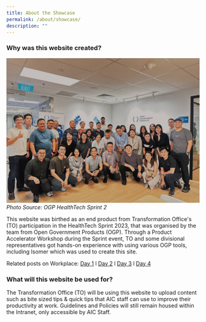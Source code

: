```yaml
---
title: About the Showcase
permalink: /about/showcase/
description: ""
---
```

### Why was this website created? 
![HealthTech Sprint 2](/images/OGP%20HealthTech%20Sprint2%20Photo2%20Feb-23.jpg)
*Photo Source: OGP HealthTech Sprint 2*

This website was birthed as an end product from Transformation Office's (TO) participation in the HealthTech Sprint 2023, that was organised by the team from Open Government Products (OGP). Through a Product Accelerator Workshop during the Sprint event, TO and some divisional representatives got hands-on experience with using various OGP tools, including Isomer which was used to create this site.

Related posts on Workplace: [Day 1](https://agencyforintegratedcarepteltd096.workplace.com/groups/175145659927169/permalink/1469743213800734/) l [Day 2](https://agencyforintegratedcarepteltd096.workplace.com/groups/175145659927169/permalink/1474429323332123/) l [Day 3](https://agencyforintegratedcarepteltd096.workplace.com/groups/175145659927169/permalink/1478507022924353/) l [Day 4](https://agencyforintegratedcarepteltd096.workplace.com/groups/175145659927169/permalink/1480380076070381/)

### What will this website be used for? 
The Transformation Office (TO) will be using this website to upload content such as bite sized tips & quick tips that AIC staff can use to improve their productivity at work. 
Guidelines and Policies will still remain housed within the Intranet, only accessible by AIC Staff.